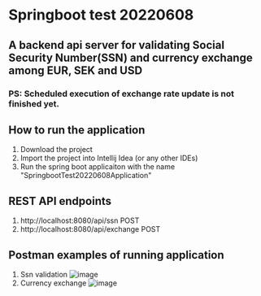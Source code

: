 # Springboot test 20220608
## A backend api server for validating Social Security Number(SSN) and currency exchange among EUR, SEK and USD

### PS: Scheduled execution of exchange rate update is not finished yet.

## How to run the application
1. Download the project
2. Import the project into Intellij Idea (or any other IDEs)
3. Run the spring boot applicaiton with the name "SpringbootTest20220608Application"

## REST API endpoints
1. http://localhost:8080/api/ssn POST
2. http://localhost:8080/api/exchange POST

## Postman examples of running application
1. Ssn validation
![image](https://user-images.githubusercontent.com/37361235/192845616-b6c5fb18-5273-43cf-9165-5dda804e61dc.png)
2. Currency exchange 
![image](https://user-images.githubusercontent.com/37361235/194552749-4dd74309-cdf6-4204-9871-7714f95944f7.png)
